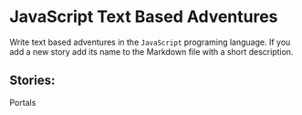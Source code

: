 # JavaScript Text Based Adventures
Write text based adventures in the `JavaScript` programing language.
If you add a new story add its name to the Markdown file with a short description.

## Stories: 
Portals
